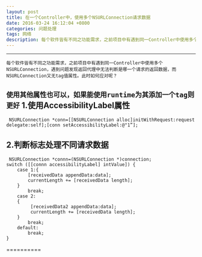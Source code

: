 ```yaml
---
layout: post
title: 在一个Controller中，使用多个NSURLConnection请求数据
date: 2016-03-24 16:12:04 +0800
categories: 问题处理
tags: 网络
description: 每个软件皆有不同之功能需求，之前项目中有遇到同一Controller中使用多个NSURLConnection，遇到问题发现返回代理中无法判断是哪一个请求的返回数据，而NSURLConnection又无tag值属性。此时如何应对呢？
---
```

---

    每个软件皆有不同之功能需求，之前项目中有遇到同一Controller中使用多个NSURLConnection，遇到问题发现返回代理中无法判断是哪一个请求的返回数据，而NSURLConnection又无tag值属性。此时如何应对呢？
`使用其他属性也可以，如果能使用runtime为其添加一个tag则更好`
**1.使用AccessibilityLabel属性**
---
     NSURLConnection *conn=[[NSURLConnection alloc]initWithRequest:request delegate:self];[conn setAccessibilityLabel:@"1”];
**2.判断标志处理不同请求数据**
---
     NSURLConnection *connn=(NSURLConnection *)connection;
    switch ([[connn accessibilityLabel] intValue]) {
        case 1:{
            [receivedData appendData:data];
            currentLength += [receivedData length];
        }
            break;
        case 2:
        {
             [receivedData2 appendData:data];
             currentLength += [receivedData length];
        }
            break;
        default:
            break;
    }
==========
